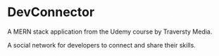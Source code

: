 # DevConnector

A MERN stack application from the Udemy course by Traversty Media.

A social network for developers to connect and share their skills. 
